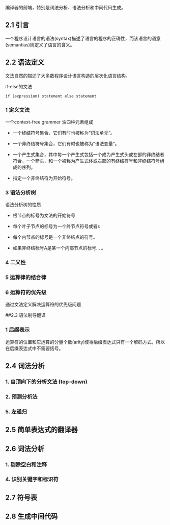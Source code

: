 编译器的前端，特别是词法分析、语法分析和中间代码生成。

## 2.1 引言

一个程序设计语言的语法(syntax)描述了语言的程序的正确性，而该语言的语意(semantias)则定义了语言的含义。

## 2.2 语法定义

文法自然的描述了大多数程序设计语言构造的层次化语言结构。

if-else的文法

```    
if (expression) statement else statement
```

### 1 定义文法

一个context-free grammer 油四种元素组成

* 一个终结符号集合，它们有时也被称为”词法单元“。

* 一个非终结符号集合，它们有时也被称为”语法变量“。

* 一个产生式集合，其中每一个产生式包括一个成为产生式头或左部的非终结者符合，一个箭头，和一个被称为产生式体或右部的有终结符号和非终结符号组成的序列。

* 指定一个非终结符为开始符号。

### 3 语法分析树

语法分析树的性质

* 根节点的标号为文法的开始符号

* 每个叶子节点的标号为一个终节点符号或者ε

* 每个内节点的标号是一个非终结点的符号。

* 如果非终结标号A是某一个内部节点的标号... 。

### 4 二义性

### 5 运算律的结合律

### 6 运算符的优先级

通过文法定义解决运算符的优先级问题

##2.3 语法制导翻译

### 1 后缀表示

运算符的位置和它运算的分量个数(arity)使得后缀表达式只有一个解码方式，所以在后缀表达式中不需要括号。

## 2.4 词法分析

### 1. 自顶向下的分析文法 (top-down)

### 2. 预测分析法

### 5. 左递归


## 2.5 简单表达式的翻译器



## 2.6 词法分析

### 1. 剔除空白和注释

### 4. 识别关键字和标识符


## 2.7 符号表


## 2.8 生成中间代码

